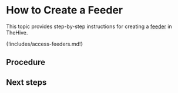 # How to Create a Feeder

This topic provides step-by-step instructions for creating a [feeder](about-feeders.md) in TheHive.

{!includes/access-feeders.md!}

## Procedure

## Next steps